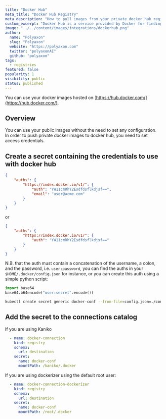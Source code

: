 ```yaml
---
title: "Docker Hub"
meta_title: "Docker Hub Registry"
meta_description: "How to pull images from your private docker hub registry."
custom_excerpt: "Docker Hub is a service provided by Docker for finding and sharing container images with your team. Docker Hub is the world's largest library and community for container images"
image: "../../content/images/integrations/dockerhub.png"
author:
  name: "Polyaxon"
  slug: "Polyaxon"
  website: "https://polyaxon.com"
  twitter: "polyaxonAI"
  github: "polyaxon"
tags: 
  - registries
featured: false
popularity: 1
visibility: public
status: published
---
```


You can use your docker images hosted on [https://hub.docker.com/](https://hub.docker.com/).


## Overview

You can use your public images without the need to set any configuration. 
In order to push private docker images to docker hub, you need to set access credentials. 

## Create a secret containing the credentials to use with docker hub

```json
{
    "auths": {
        "https://index.docker.io/v1/": {
            "auth": "YW11cmRhY2Esdfdsflkdjsf==",
            "email": "user@acme.com"
        }
    }
}
```

or 

```json
{
    "auths": {
        "https://index.docker.io/v1/": {
            "auth": "YW11cmRhY2Esdfdsflkdjsf=="
        }
    }
}
```

N.B. that the auth must contain a concatenation of the username, a colon, and the password, i.e. `user:password`, 
you can find the auths in your `$HOME/.docker/config.json` for instance, or you can create this auth using a simple python script:

```python
import base64
base64.b64encode("user:secret".encode())
```

```bash
kubectl create secret generic docker-conf --from-file=config.json=./config.json -n polyaxon
```

## Add the secret to the connections catalog

If you are using Kaniko

```yaml
  - name: docker-connection
    kind: registry
    schema:
      url: destination
    secret:
      name: docker-conf
      mountPath: /kaniko/.docker
```

If you are using dockerizer using the default root user:

```yaml
  - name: docker-connection-dockerizer
    kind: registry
    schema:
      url: destination
    secret:
      name: docker-conf
      mountPath: /root/.docker
```
